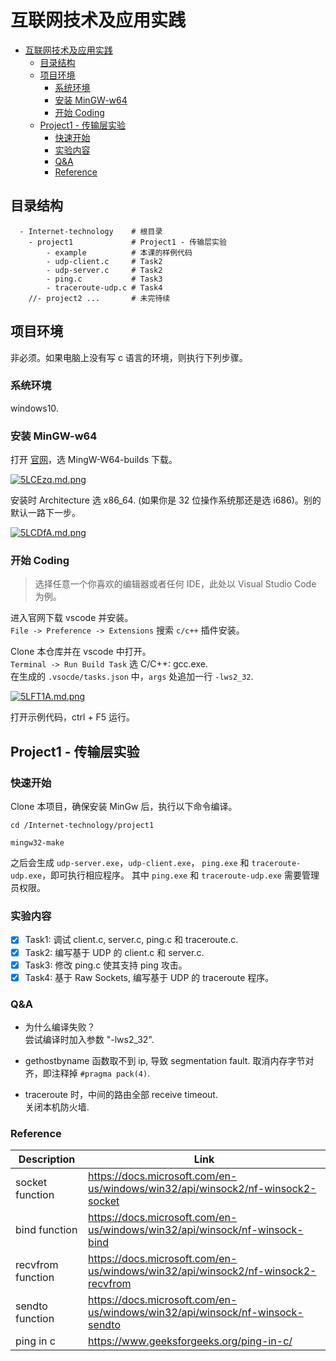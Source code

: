 # 互联网技术及应用实践

- [互联网技术及应用实践](#互联网技术及应用实践)
  - [目录结构](#目录结构)
  - [项目环境](#项目环境)
    - [系统环境](#系统环境)
    - [安装 MinGW-w64](#安装-mingw-w64)
    - [开始 Coding](#开始-coding)
  - [Project1 - 传输层实验](#project1---传输层实验)
    - [快速开始](#快速开始)
    - [实验内容](#实验内容)
    - [Q&A](#qa)
    - [Reference](#reference)

## 目录结构

```shell
  - Internet-technology    # 根目录
    - project1             # Project1 - 传输层实验
        - example          # 本课的样例代码
        - udp-client.c     # Task2
        - udp-server.c     # Task2
        - ping.c           # Task3
        - traceroute-udp.c # Task4
    //- project2 ...       # 未完待续
```

## 项目环境

非必须。如果电脑上没有写 c 语言的环境，则执行下列步骤。

### 系统环境

windows10.

### 安装 MinGW-w64

打开 [官网](https://www.mingw-w64.org/downloads/)，选 MingW-W64-builds 下载。

[![5LCEzq.md.png](https://z3.ax1x.com/2021/10/28/5LCEzq.md.png)](https://imgtu.com/i/5LCEzq)

安装时 Architecture 选 x86_64. (如果你是 32 位操作系统那还是选 i686)。别的默认一路下一步。

[![5LCDfA.md.png](https://z3.ax1x.com/2021/10/28/5LCDfA.md.png)](https://imgtu.com/i/5LCDfA)

### 开始 Coding

> 选择任意一个你喜欢的编辑器或者任何 IDE，此处以 Visual Studio Code 为例。  

进入官网下载 vscode 并安装。  
`File -> Preference -> Extensions` 搜索 `c/c++` 插件安装。  

Clone 本仓库并在 vscode 中打开。  
`Terminal -> Run Build Task` 选 C/C++: gcc.exe.  
在生成的 `.vsocde/tasks.json` 中，`args` 处追加一行 `-lws2_32`.

[![5LFT1A.md.png](https://z3.ax1x.com/2021/10/28/5LFT1A.md.png)](https://imgtu.com/i/5LFT1A)

打开示例代码，ctrl + F5 运行。

## Project1 - 传输层实验

### 快速开始

Clone 本项目，确保安装 MinGw 后，执行以下命令编译。

```shell
cd /Internet-technology/project1

mingw32-make
```

之后会生成 `udp-server.exe`，`udp-client.exe`， `ping.exe` 和 `traceroute-udp.exe`，即可执行相应程序。 其中 `ping.exe` 和 `traceroute-udp.exe` 需要管理员权限。

### 实验内容

- [x] Task1: 调试 client.c, server.c, ping.c 和 traceroute.c.
- [x] Task2: 编写基于 UDP 的 client.c 和 server.c.
- [x] Task3: 修改 ping.c 使其支持 ping 攻击。
- [x] Task4: 基于 Raw Sockets, 编写基于 UDP 的 traceroute 程序。

### Q&A

- 为什么编译失败？  
  尝试编译时加入参数 "-lws2_32".

- gethostbyname 函数取不到 ip, 导致 segmentation fault.
  取消内存字节对齐，即注释掉 `#pragma pack(4)`.

- traceroute 时，中间的路由全部 receive timeout.  
 关闭本机防火墙.

### Reference

| Description      | Link |
| ----------- | ----------- |
| socket function      | <https://docs.microsoft.com/en-us/windows/win32/api/winsock2/nf-winsock2-socket>       |
| bind function   | <https://docs.microsoft.com/en-us/windows/win32/api/winsock/nf-winsock-bind>        |
| recvfrom function | <https://docs.microsoft.com/en-us/windows/win32/api/winsock2/nf-winsock2-recvfrom> |
| sendto function | <https://docs.microsoft.com/en-us/windows/win32/api/winsock/nf-winsock-sendto>  |
| ping in c| <https://www.geeksforgeeks.org/ping-in-c/> |
